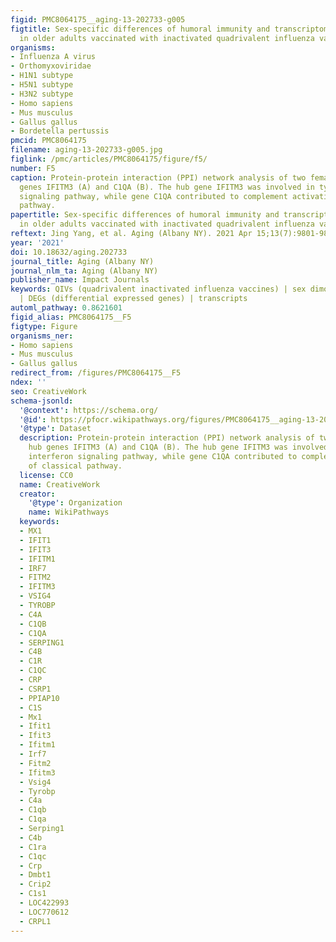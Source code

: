 ```yaml
---
figid: PMC8064175__aging-13-202733-g005
figtitle: Sex-specific differences of humoral immunity and transcriptome diversification
  in older adults vaccinated with inactivated quadrivalent influenza vaccines
organisms:
- Influenza A virus
- Orthomyxoviridae
- H1N1 subtype
- H5N1 subtype
- H3N2 subtype
- Homo sapiens
- Mus musculus
- Gallus gallus
- Bordetella pertussis
pmcid: PMC8064175
filename: aging-13-202733-g005.jpg
figlink: /pmc/articles/PMC8064175/figure/f5/
number: F5
caption: Protein-protein interaction (PPI) network analysis of two female-bias hub
  genes IFITM3 (A) and C1QA (B). The hub gene IFITM3 was involved in type I interferon
  signaling pathway, while gene C1QA contributed to complement activation of classical
  pathway.
papertitle: Sex-specific differences of humoral immunity and transcriptome diversification
  in older adults vaccinated with inactivated quadrivalent influenza vaccines.
reftext: Jing Yang, et al. Aging (Albany NY). 2021 Apr 15;13(7):9801-9819.
year: '2021'
doi: 10.18632/aging.202733
journal_title: Aging (Albany NY)
journal_nlm_ta: Aging (Albany NY)
publisher_name: Impact Journals
keywords: QIVs (quadrivalent inactivated influenza vaccines) | sex dimorphism | HAI
  | DEGs (differential expressed genes) | transcripts
automl_pathway: 0.8621601
figid_alias: PMC8064175__F5
figtype: Figure
organisms_ner:
- Homo sapiens
- Mus musculus
- Gallus gallus
redirect_from: /figures/PMC8064175__F5
ndex: ''
seo: CreativeWork
schema-jsonld:
  '@context': https://schema.org/
  '@id': https://pfocr.wikipathways.org/figures/PMC8064175__aging-13-202733-g005.html
  '@type': Dataset
  description: Protein-protein interaction (PPI) network analysis of two female-bias
    hub genes IFITM3 (A) and C1QA (B). The hub gene IFITM3 was involved in type I
    interferon signaling pathway, while gene C1QA contributed to complement activation
    of classical pathway.
  license: CC0
  name: CreativeWork
  creator:
    '@type': Organization
    name: WikiPathways
  keywords:
  - MX1
  - IFIT1
  - IFIT3
  - IFITM1
  - IRF7
  - FITM2
  - IFITM3
  - VSIG4
  - TYROBP
  - C4A
  - C1QB
  - C1QA
  - SERPING1
  - C4B
  - C1R
  - C1QC
  - CRP
  - CSRP1
  - PPIAP10
  - C1S
  - Mx1
  - Ifit1
  - Ifit3
  - Ifitm1
  - Irf7
  - Fitm2
  - Ifitm3
  - Vsig4
  - Tyrobp
  - C4a
  - C1qb
  - C1qa
  - Serping1
  - C4b
  - C1ra
  - C1qc
  - Crp
  - Dmbt1
  - Crip2
  - C1s1
  - LOC422993
  - LOC770612
  - CRPL1
---
```

